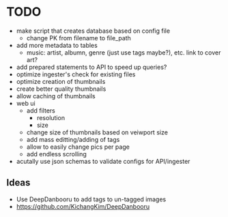# TODO
 - make script that creates database based on config file
   - change PK from filename to file_path
 - add more metadata to tables
   - music: artist, albumn, genre (just use tags maybe?), etc. link to cover art?
 - add prepared statements to API to speed up queries?
 - optimize ingester's check for existing files
 - optimize creation of thumbnails
 - create better quality thumbnails
 - allow caching of thumbnails
 - web ui
   - add filters
     - resolution
     - size
   - change size of thumbnails based on veiwport size
   - add mass editting/adding of tags
   - allow to easily change pics per page
   - add endless scrolling
 - acutally use json schemas to validate configs for API/ingester

## Ideas
 - Use DeepDanbooru to add tags to un-tagged images
  - https://github.com/KichangKim/DeepDanbooru